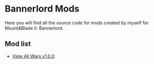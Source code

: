 # Bannerlord Mods
Here you will find all the source code for mods created by myself for Mount&Blade II: Bannerlord.

## Mod list
 - [View All Wars v1.0.0](https://www.nexusmods.com/mountandblade2bannerlord/mods/293)